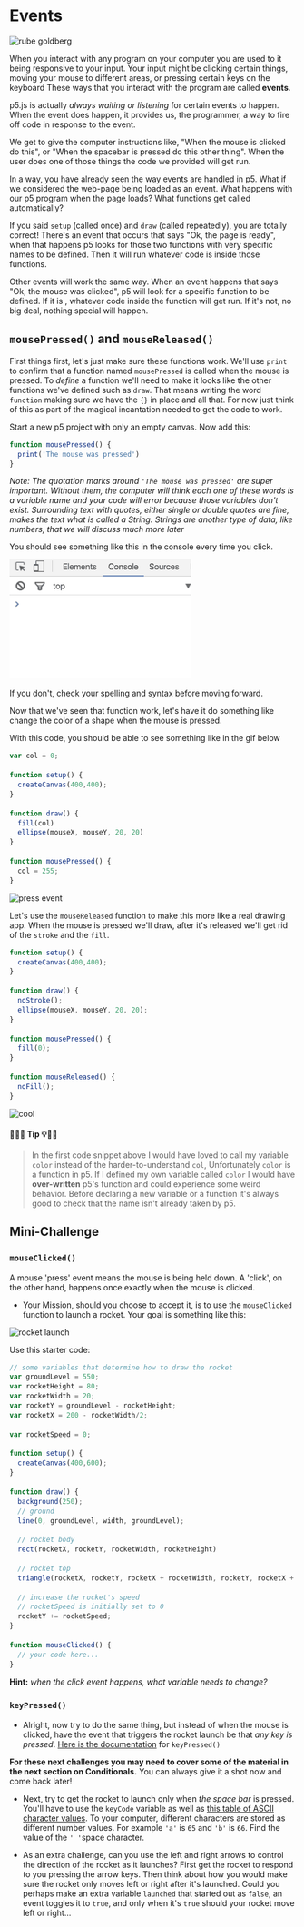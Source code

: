 # Events

![rube goldberg](https://s3.amazonaws.com/upperline/curriculum-assets/p5js/rube.gif)

When you interact with any program on your computer you are used to it being responsive to your input. Your input might be clicking certain things, moving your mouse to different areas, or pressing certain keys on the keyboard These ways that you interact with the program are called **events**.

p5.js is actually *always waiting or listening* for certain events to happen. When the event does happen, it provides us, the programmer, a way to fire off code in response to the event.

We get to give the computer instructions like, "When the mouse is clicked do this", or "When the spacebar is pressed do this other thing". When the user does one of those things the code we provided will get run.

In a way, you have already seen the way events are handled in p5.  What if we considered the web-page being loaded as an event. What happens with our p5 program when the page loads? What functions get called automatically?

If you said `setup` (called once) and `draw` (called repeatedly), you are totally correct! There's an event that occurs that says "Ok, the page is ready", when that happens p5 looks for those two functions with very specific names to be defined. Then it will run whatever code is inside those functions.

Other events will work the same way. When an event happens that says "Ok, the mouse was clicked", p5 will look for a specific function to be defined. If it is , whatever code inside the function will get run. If it's not, no big deal, nothing special will happen.

## `mousePressed()` and `mouseReleased()`
First things first, let's just make sure these functions work. We'll use `print` to confirm that a function named `mousePressed` is called when the mouse is pressed. To *define* a function we'll need to make it looks like the other functions we've defined such as `draw`.  That means writing the word `function` making sure we have the `{}` in place and all that. For now just think of this as part of the magical incantation needed to get the code to work.

Start a new p5 project with only an empty canvas. Now add this:

```javascript
function mousePressed() {
  print('The mouse was pressed')
}
```

*Note: The quotation marks around `'The mouse was pressed'` are super important. Without them, the computer will think each one of these words is a variable name and your code will error because those variables don't exist.  Surrounding text with quotes, either single or double quotes are fine, makes the text what is called a String. Strings are another type of data, like numbers, that we will discuss much more later*

You should see something like this in the console every time you click.

![pressed](/resources/pressed.gif)

If you don't, check your spelling and syntax before moving forward.

Now that we've seen that function work, let's have it do something like change the color of a shape when the mouse is pressed.

With this code, you should be able to see something like in the gif below

```javascript
var col = 0;

function setup() {
  createCanvas(400,400);
}

function draw() {
  fill(col)
  ellipse(mouseX, mouseY, 20, 20)
}

function mousePressed() {
  col = 255;
}
```

![press event](https://s3.amazonaws.com/upperline/curriculum-assets/p5js/press-event.gif)

Let's use the `mouseReleased` function to make this more like a real drawing app. When the mouse is pressed we'll draw, after it's released we'll get rid of the `stroke` and the `fill`.

```javascript
function setup() {
  createCanvas(400,400);
}

function draw() {
  noStroke();
  ellipse(mouseX, mouseY, 20, 20);
}

function mousePressed() {
  fill(0);
}

function mouseReleased() {
  noFill();
}
```

![cool](https://s3.amazonaws.com/upperline/curriculum-assets/p5js/cool.gif)

#### 🔔🔑💡 Tip 💡🔑🔔
> In the first code snippet above I would have loved to call my variable `color` instead of the harder-to-understand `col`, Unfortunately `color` is a function in p5.  If I defined my own variable called `color` I would have **over-written** p5's function and could experience some weird behavior. Before declaring a new variable or a function it's always good to check that the name isn't already taken by p5.

## Mini-Challenge
### `mouseClicked()`
A mouse 'press' event means the mouse is being held down. A 'click', on the other hand, happens once exactly when the mouse is clicked.

- Your Mission, should you choose to accept it, is to use the `mouseClicked` function to launch a rocket.
Your goal is something like this:

![rocket launch](https://s3.amazonaws.com/upperline/curriculum-assets/p5js/rocket-launch.gif)

Use this starter code:

```javascript
// some variables that determine how to draw the rocket
var groundLevel = 550;
var rocketHeight = 80;
var rocketWidth = 20;
var rocketY = groundLevel - rocketHeight;
var rocketX = 200 - rocketWidth/2;

var rocketSpeed = 0;

function setup() {
  createCanvas(400,600);
}

function draw() {
  background(250);
  // ground
  line(0, groundLevel, width, groundLevel);

  // rocket body
  rect(rocketX, rocketY, rocketWidth, rocketHeight)

  // rocket top
  triangle(rocketX, rocketY, rocketX + rocketWidth, rocketY, rocketX + rocketWidth/2, rocketY - 20);

  // increase the rocket's speed
  // rocketSpeed is initially set to 0
  rocketY += rocketSpeed;
}

function mouseClicked() {
  // your code here...
}

```

**Hint:** *when the click event happens, what variable needs to change?*

### `keyPressed()`

- Alright, now try to do the same thing, but instead of when the mouse is clicked, have the event that triggers the rocket launch be that *any key is pressed*. [Here is the documentation](https://p5js.org/reference/#/p5/keyPressed) for `keyPressed()`

**For these next challenges you may need to cover some of the material in the next section on Conditionals.** You can always give it a shot now and come back later!

- Next, try to get the rocket to launch only when *the space bar* is pressed. You'll have to use the `keyCode` variable as well as [this table of ASCII character values](https://www.cambiaresearch.com/articles/15/javascript-char-codes-key-codes).  To your computer, different characters are stored as different number values. For example `'a'` is `65` and `'b'` is `66`. Find the value of the `' '`space character.

- As an extra challenge, can you use the left and right arrows to control the direction of the rocket as it launches? First get the rocket to respond to you pressing the arrow keys. Then think about how you would make sure the rocket only moves left or right after it's launched. Could you perhaps make an extra variable `launched` that started out as `false`, an event toggles it to `true`, and only when it's `true` should your rocket move left or right...
